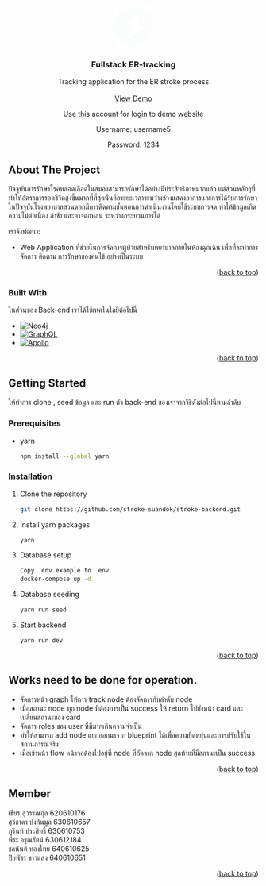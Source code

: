 <!-- Improved compatibility of back to top link: See: https://github.com/othneildrew/Best-README-Template/pull/73 -->
<a name="readme-top"></a>




<!-- PROJECT LOGO -->
<br />
<div align="center">
  <a >
    <img src="./src/img/icon.png" alt="Logo" width="80" height="80">
  </a>

  <h3 align="center">Fullstack ER-tracking</h3>

  <p align="center">
    Tracking application for the ER stroke process
    <br />
    <br />
    <a href="https://fsd-ertrack.cpe.eng.cmu.ac.th/">View Demo</a>
    <p align="center"> Use this account for login to demo website
    <p align="center"> Username: username5
    <p align="center"> Password: 1234
  </p>
</div>





<!-- ABOUT THE PROJECT -->
## About The Project

ปัจจุบันการรักษาโรคหลอดเลือดในสมองสามารถรักษาได้อย่างมีประสิทธิภาพมากแล้ว แต่ส่วนหลักๆที่ทำให้อัตราการรอดชีวิตสูงขึ้นมากที่ที่สุดนั่นคือระยะเวลาระหว่างช่วงแสดงอาการและการได้รับการรักษา ในปัจจุบันโรงพยาบาลสวนดอกมีการติดตามขั้นตอนการดำเนินงานโดยใช้ระบบการจด ทำให้ข้อมูลเกิดความไม่ต่อเนื่อง ล่าช้า และอาจตกหล่น ระหว่างกระบวนการได้

เราจึงพัฒนา:
* Web Application ที่ช่วยในการจัดการผู้ป่วยสำหรับพยาบาลภายในห้องฉุกเฉิน เพื่อที่จะทำการจัดการ ติดตาม การรักษาของคนไข้ อย่างเป็นระบบ

<p align="right">(<a href="#readme-top">back to top</a>)</p>



### Built With

ในส่วนของ Back-end เราได้ใช้เทคโนโลยีต่อไปนี้
* [![Neo4j][Neo4j]][Neo4j-url]
* [![GraphQL][GraphQL]][GraphQL-url]
* [![Apollo][Apollo]][Apollo-url]

<p align="right">(<a href="#readme-top">back to top</a>)</p>



<!-- GETTING STARTED -->
## Getting Started

ให้ทำการ clone , seed ข้อมูล และ run ตัว back-end ของเราจากวิธีดังต่อไปนี้ตามลำดับ

### Prerequisites
* yarn
  ```sh
  npm install --global yarn
  ```

### Installation


1. Clone the repository
   ```sh
   git clone https://github.com/stroke-suandok/stroke-backend.git
   ```
2. Install yarn packages
   ```sh
   yarn
   ```
3. Database setup
   ```sh
   Copy .env.example to .env
   docker-compose up -d
   ```
4. Database seeding
   ```sh
   yarn run seed
   ```

5. Start backend
   ```
   yarn run dev
   ```



<p align="right">(<a href="#readme-top">back to top</a>)</p>



<!-- USAGE EXAMPLES -->
## Works need to be done for operation.

* จัดการหน้า graph ให้การ track node ต้องจัดการกับลำดับ node
* เมื่อสถานะ node ทุก node ที่ต้องการเป็น success ให้ return ไปยังหน้า card และเปลี่ยนสถานะของ card
* จัดการ roles ของ user ที่มีมากเกินความจำเป็น
* ทำให้สามารถ add node แยกออกมาจาก blueprint ได้เพื่อความยืดหยุ่นและการปรับใช้ในสถานการณ์จริง
* เมื่อเข้าหน้า flow หน้าจอต้องไปอยู่ที่ node ที่ถัดจาก node สุดท้ายที่มีสถานะเป็น success 

<p align="right">(<a href="#readme-top">back to top</a>)</p>






<!-- CONTACT -->
## Member

เธียร สุวรรณกุล 620610176 \
สุวิชาดา ปงกันมูล 630610657 \
ภูรินท์ ประสิทธิ์ 630610753 \
พีระ อรุณรัตน์ 630612184 \
ชลนันต์ ทองไทย 640610625 \
ปิยพัชร ขาวแสง 640610651 

<p align="right">(<a href="#readme-top">back to top</a>)</p>





<!-- MARKDOWN LINKS & IMAGES -->
<!-- https://www.markdownguide.org/basic-syntax/#reference-style-links -->
[contributors-shield]: https://img.shields.io/github/contributors/othneildrew/Best-README-Template.svg?style=for-the-badge
[contributors-url]: https://github.com/othneildrew/Best-README-Template/graphs/contributors
[forks-shield]: https://img.shields.io/github/forks/othneildrew/Best-README-Template.svg?style=for-the-badge
[forks-url]: https://github.com/othneildrew/Best-README-Template/network/members
[stars-shield]: https://img.shields.io/github/stars/othneildrew/Best-README-Template.svg?style=for-the-badge
[stars-url]: https://github.com/othneildrew/Best-README-Template/stargazers
[issues-shield]: https://img.shields.io/github/issues/othneildrew/Best-README-Template.svg?style=for-the-badge
[issues-url]: https://github.com/othneildrew/Best-README-Template/issues
[license-shield]: https://img.shields.io/github/license/othneildrew/Best-README-Template.svg?style=for-the-badge
[license-url]: https://github.com/othneildrew/Best-README-Template/blob/master/LICENSE.txt
[linkedin-shield]: https://img.shields.io/badge/-LinkedIn-black.svg?style=for-the-badge&logo=linkedin&colorB=555
[linkedin-url]: https://linkedin.com/in/othneildrew
[product-screenshot]: images/screenshot.png
[Neo4j]: https://img.shields.io/badge/Neo4j-4287f5?style=for-the-badge&logo=vitedotjs&logoColor=white
[Neo4j-url]: https://neo4j.com
[Apollo]:https://img.shields.io/badge/Apollo-563D7C?style=for-the-badge&logo=vitedotjs&logoColor=white
[Apollo-url]: https://www.apollographql.com/docs/
[GraphQL]:https://img.shields.io/badge/GraphQL-ea3373?style=for-the-badge&logo=vitedotjs&logoColor=white
[GraphQL-url]: https://graphql.org

